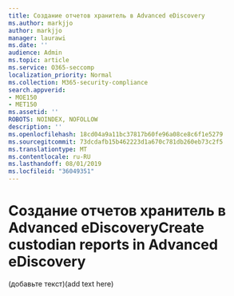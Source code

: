 ```yaml
---
title: Создание отчетов хранитель в Advanced eDiscovery
ms.author: markjjo
author: markjjo
manager: laurawi
ms.date: ''
audience: Admin
ms.topic: article
ms.service: O365-seccomp
localization_priority: Normal
ms.collection: M365-security-compliance
search.appverid:
- MOE150
- MET150
ms.assetid: ''
ROBOTS: NOINDEX, NOFOLLOW
description: ''
ms.openlocfilehash: 18cd04a9a11bc37817b60fe96a08ce8c6f1e5279
ms.sourcegitcommit: 73dcdafb15b462223d1a670c781db260eb73c2f5
ms.translationtype: MT
ms.contentlocale: ru-RU
ms.lasthandoff: 08/01/2019
ms.locfileid: "36049351"
---
```

# <a name="create-custodian-reports-in-advanced-ediscovery"></a><span data-ttu-id="c32cd-102">Создание отчетов хранитель в Advanced eDiscovery</span><span class="sxs-lookup"><span data-stu-id="c32cd-102">Create custodian reports in Advanced eDiscovery</span></span>

<span data-ttu-id="c32cd-103">(добавьте текст)</span><span class="sxs-lookup"><span data-stu-id="c32cd-103">(add text here)</span></span> 